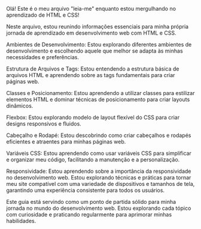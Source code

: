 Olá! Este é o meu arquivo "leia-me" enquanto estou mergulhando no aprendizado de HTML e CSS!

Neste arquivo, estou reunindo informações essenciais para minha própria jornada de aprendizado em desenvolvimento web com HTML e CSS.

Ambientes de Desenvolvimento: Estou explorando diferentes ambientes de desenvolvimento e escolhendo aquele que melhor se adapta às minhas necessidades e preferências.

Estrutura de Arquivos e Tags: Estou entendendo a estrutura básica de arquivos HTML e aprendendo sobre as tags fundamentais para criar páginas web.

Classes e Posicionamento: Estou aprendendo a utilizar classes para estilizar elementos HTML e dominar técnicas de posicionamento para criar layouts dinâmicos.

Flexbox: Estou explorando modelo de layout flexível do CSS para criar designs responsivos e fluidos.

Cabeçalho e Rodapé: Estou descobrindo como criar cabeçalhos e rodapés eficientes e atraentes para minhas páginas web.

Variáveis CSS: Estou aprendendo como usar variáveis CSS para simplificar e organizar meu código, facilitando a manutenção e a personalização.

Responsividade: Estou aprendendo sobre a importância da responsividade no desenvolvimento web. Estou explorando técnicas e práticas para tornar meu site compatível com uma variedade de dispositivos e tamanhos de tela, garantindo uma experiência consistente para todos os usuários.

Este guia está servindo como um ponto de partida sólido para minha jornada no mundo do desenvolvimento web. Estou explorando cada tópico com curiosidade e praticando regularmente para aprimorar minhas habilidades.
